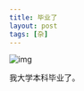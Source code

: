 ```yaml
---
title: 毕业了
layout: post
tags: [杂]
---
```


![img](http://static.simpledesktops.com/uploads/desktops/2015/03/02/mountains-on-mars.png)

我大学本科毕业了。

